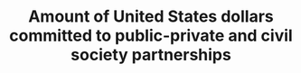 ﻿---
title: >-
  Amount  of  United  States  dollars  committed  to  public-private  and  civil  society  partnerships
permalink: /17-17-1/
sdg_goal: 17
layout: indicator
indicator: 17.17.1
indicator_variable: null
graph: null
graph_type_description: null
graph_status_notes: unk
variable_description: null
variable_notes: null
un_designated_tier: '3'
un_custodial_agency: World  Bank
target_id: '17.17'
has_metadata: false
goal_meta_link: 'http://unstats.un.org/sdgs/files/metadata-compilation/Metadata-Goal-17.pdf'
goal_meta_link_page: 31
indicator_name: >-
  Amount  of  United  States  dollars  committed  to  public-private  and  civil  society  partnerships
target: >-
  Encourage  and  promote  effective  public,  public-private  and  civil  society  partnerships,  building  on  the  experience  and  resourcing  strategies  of  partnerships.
source_title: null
source_notes: null
published: true  

---